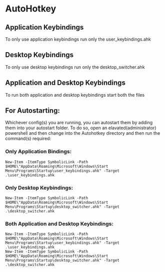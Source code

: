 # AutoHotkey

## Application Keybindings
To only use application keybindings run only the user_keybindings.ahk

## Desktop Keybindings
To only use desktop keybindings run only the desktop_switcher.ahk

## Application and Desktop Keybindings
To run both application and desktop keybindings start both the files

## For Autostarting: 
Whichever config(s) you are running, you can autostart them by adding them into your autostart folder.
To do so, open an elavated(administrator) powershell and then change into the Autohotkey directory and then run the command(s) required: 

### Only Application Bindings:
```
New-Item -ItemType SymbolicLink -Path $HOME\"AppData\Roaming\Microsoft\Windows\Start Menu\Programs\Startup\user_keybindings.ahk" -Target .\user_keybindings.ahk
```
### Only Desktop Keybindings: 
```
New-Item -ItemType SymbolicLink -Path $HOME\"AppData\Roaming\Microsoft\Windows\Start Menu\Programs\Startup\desktop_switcher.ahk" -Target .\desktop_switcher.ahk
```
### Both Application and Desktop Keybindings:

```
New-Item -ItemType SymbolicLink -Path $HOME\"AppData\Roaming\Microsoft\Windows\Start Menu\Programs\Startup\user_keybindings.ahk" -Target .\user_keybindings.ahk
New-Item -ItemType SymbolicLink -Path $HOME\"AppData\Roaming\Microsoft\Windows\Start Menu\Programs\Startup\desktop_switcher.ahk" -Target .\desktop_switcher.ahk
```